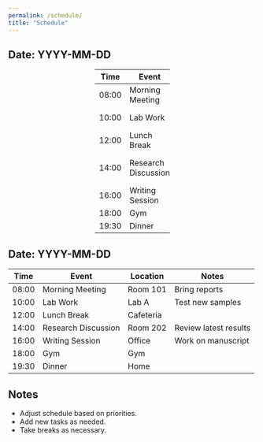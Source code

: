 ```yaml
---
permalink: /schedule/
title: "Schedule"
---
```


## Date: YYYY-MM-DD

<div style="margin-left: auto;
            margin-right: auto;
            width: 30%">

| Time  | Event                         | Location  | Notes  |
|-------|-------------------------------|-----------|--------|
| 08:00 | Morning Meeting               | Room 101  | Bring reports |
| 10:00 | Lab Work                      | Lab A     | Test new samples |
| 12:00 | Lunch Break                   | Cafeteria |        |
| 14:00 | Research Discussion           | Room 202  | Review latest results |
| 16:00 | Writing Session               | Office    | Work on manuscript |
| 18:00 | Gym                           | Gym       |        |
| 19:30 | Dinner                        | Home      |        |

</div>

## Date: YYYY-MM-DD
| Time  | Event                         | Location  | Notes  |
|-------|-------------------------------|-----------|--------|
| 08:00 | Morning Meeting               | Room 101  | Bring reports |
| 10:00 | Lab Work                      | Lab A     | Test new samples |
| 12:00 | Lunch Break                   | Cafeteria |        |
| 14:00 | Research Discussion           | Room 202  | Review latest results |
| 16:00 | Writing Session               | Office    | Work on manuscript |
| 18:00 | Gym                           | Gym       |        |
| 19:30 | Dinner                        | Home      |        |



## Notes
- Adjust schedule based on priorities.
- Add new tasks as needed.
- Take breaks as necessary.
